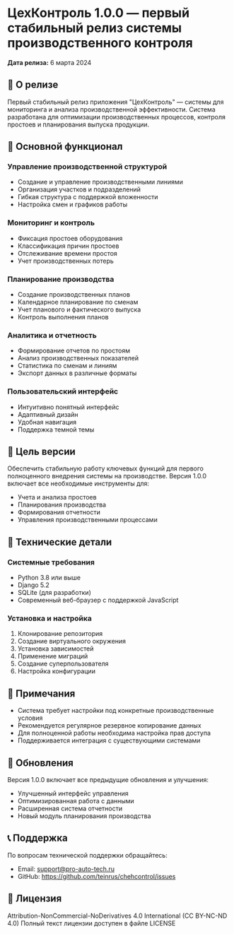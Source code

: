 # ЦехКонтроль 1.0.0 — первый стабильный релиз системы производственного контроля

**Дата релиза:** 6 марта 2024

## 🎉 О релизе

Первый стабильный релиз приложения "ЦехКонтроль" — системы для мониторинга и анализа производственной эффективности. Система разработана для оптимизации производственных процессов, контроля простоев и планирования выпуска продукции.

## 🚀 Основной функционал

### Управление производственной структурой
- Создание и управление производственными линиями
- Организация участков и подразделений
- Гибкая структура с поддержкой вложенности
- Настройка смен и графиков работы

### Мониторинг и контроль
- Фиксация простоев оборудования
- Классификация причин простоев
- Отслеживание времени простоя
- Учет производственных потерь

### Планирование производства
- Создание производственных планов
- Календарное планирование по сменам
- Учет планового и фактического выпуска
- Контроль выполнения планов

### Аналитика и отчетность
- Формирование отчетов по простоям
- Анализ производственных показателей
- Статистика по сменам и линиям
- Экспорт данных в различные форматы

### Пользовательский интерфейс
- Интуитивно понятный интерфейс
- Адаптивный дизайн
- Удобная навигация
- Поддержка темной темы

## 🎯 Цель версии

Обеспечить стабильную работу ключевых функций для первого полноценного внедрения системы на производстве. Версия 1.0.0 включает все необходимые инструменты для:
- Учета и анализа простоев
- Планирования производства
- Формирования отчетности
- Управления производственными процессами

## 🔧 Технические детали

### Системные требования
- Python 3.8 или выше
- Django 5.2
- SQLite (для разработки)
- Современный веб-браузер с поддержкой JavaScript

### Установка и настройка
1. Клонирование репозитория
2. Создание виртуального окружения
3. Установка зависимостей
4. Применение миграций
5. Создание суперпользователя
6. Настройка конфигурации

## 📝 Примечания

- Система требует настройки под конкретные производственные условия
- Рекомендуется регулярное резервное копирование данных
- Для полноценной работы необходима настройка прав доступа
- Поддерживается интеграция с существующими системами

## 🔄 Обновления

Версия 1.0.0 включает все предыдущие обновления и улучшения:
- Улучшенный интерфейс управления
- Оптимизированная работа с данными
- Расширенная система отчетности
- Новый модуль планирования производства

## 📞 Поддержка

По вопросам технической поддержки обращайтесь:
- Email: support@pro-auto-tech.ru
- GitHub: https://github.com/teinrus/chehcontrol/issues

## 📄 Лицензия

Attribution-NonCommercial-NoDerivatives 4.0 International (CC BY-NC-ND 4.0)
Полный текст лицензии доступен в файле LICENSE 